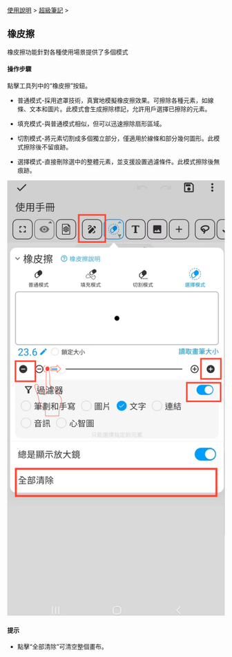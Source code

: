 [使用說明](/dragonnest/drawnote/manual/zh) > [超級筆記](/dragonnest/drawnote/manual/zh/super_note) >

橡皮擦
---
橡皮擦功能針對各種使用場景提供了多個模式
#### 操作步驟

點擊工具列中的“橡皮擦”按鈕。

- 普通模式-採用遮罩技術，真實地模擬橡皮擦效果。可擦除各種元素，如線條、文本和圖片。此模式會生成擦除標記，允許用戶選擇已擦除的元素。


- 填充模式-與普通模式相似，但可以迅速擦除扇形區域。


- 切割模式-將元素切割成多個獨立部分，僅適用於線條和部分幾何圖形。此模式擦除後不留痕跡。


- 選擇模式-直接刪除選中的整體元素，並支援設置過濾條件。此模式擦除後無痕跡。

![](imgs/eraser.png)

#### 提示
- 點擊“全部清除”可清空整個畫布。